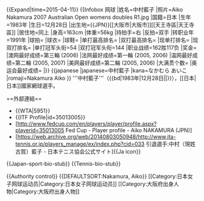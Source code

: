 {{Expand|time=2015-04-11}}
{{Infobox 网球
|姓名=中村藍子
|照片=Aiko Nakamura 2007 Australian Open womens doubles R1.jpg
|国籍=日本<!--{{JPN}}-->
|生年=1983年
|生日=12月28日
|出生地={{JPN}}[[大阪市|大阪市]][[天王寺區|天王寺區]]
|居住地=同上
|身高=163cm
|体重=56kg
|持拍手=右
|反拍=双手
|转职业年=1991年
|球拍=
|球衣=
|球鞋=
|单打最高排名=
|双打最高排名=
|现单打排名=
|现双打排名=
|单打冠军头衔=54
|双打冠军头衔=144
|职业战绩=162胜117负
|奖金=
|澳网最好成绩=第三輪 (2006)
|法网最好成绩=第一輪 (2005, 2006)
|温网最好成绩=第二輪 (2005, 2007)
|美网最好成绩=第二輪 (2005, 2006)
|大满贯个数=
|奥运会最好成绩=
|}}
{{japanese
|japanese=中村藍子
|kana=なかむら あいこ
|romaji=Nakamura Aiko
}}
'''中村藍子'''（{{bd|1983年|12月28日||}}），[[日本|日本]]國家網球選手。

==外部連結==
* {{WTA|5951}}
* {{ITF Profile|id=35013005}}
* [http://www.fedcup.com/en/players/player/profile.aspx?playerid=35013005 Fed Cup - Player profile - Aiko NAKAMURA (JPN)]
* [https://web.archive.org/web/20140803050948/http://www.jta-tennis.or.jp/players_manage/ex/index.php?cid=033 引退選手:中村（現姓古賀）藍子 - 日本テニス協会公式サイト]{{Ja icon}}

{{Japan-sport-bio-stub}}
{{Tennis-bio-stub}}

{{Authority control}}
{{DEFAULTSORT:Nakamura, Aiko}}
[[Category:日本女子网球运动员|Category:日本女子网球运动员]]
[[Category:大阪府出身人物|Category:大阪府出身人物]]